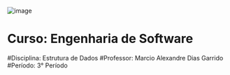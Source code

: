 ![image](https://github.com/yagojardimm/Trab-estrutura-de-dados/assets/134665777/614d11e6-d803-4651-8e18-17ed143ee903)

# Curso: Engenharia de Software 
#Disciplina: Estrutura de Dados
#Professor: Marcio Alexandre Dias Garrido
#Período: 3° Período
  
